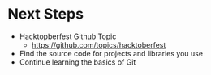 # Next Steps

* Hacktopberfest Github Topic
    * <https://github.com/topics/hacktoberfest>
* Find the source code for projects and libraries you use
* Continue learning the basics of Git
